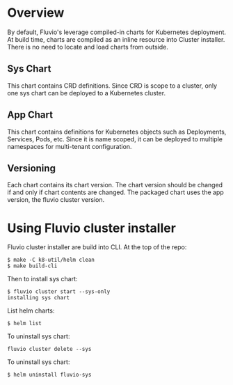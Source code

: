 # Overview

By default, Fluvio's leverage compiled-in charts for Kubernetes deployment.   At build time, charts are compiled as an inline resource into Cluster installer.  There is no need to locate and load charts from outside.

## Sys Chart

This chart contains CRD definitions. Since CRD is scope to a cluster, only one sys chart can be deployed to a Kubernetes cluster.

## App Chart

This chart contains definitions for Kubernetes objects such as Deployments, Services, Pods, etc.   Since it is name scoped, it can be deployed to multiple namespaces for multi-tenant configuration.

## Versioning

Each chart contains its chart version.  The chart version should be changed if and only if chart contents are changed.
The packaged chart uses the app version, the fluvio cluster version.


# Using Fluvio cluster installer

Fluvio cluster installer are build into CLI.  At the top of the repo:
```
$ make -C k8-util/helm clean
$ make build-cli
```

Then to install sys chart:
```
$ fluvio cluster start --sys-only
installing sys chart
```

List helm charts:
```
$ helm list
```

To uninstall sys chart:
```
fluvio cluster delete --sys
```

To uninstall sys chart:
```
$ helm uninstall fluvio-sys
```


